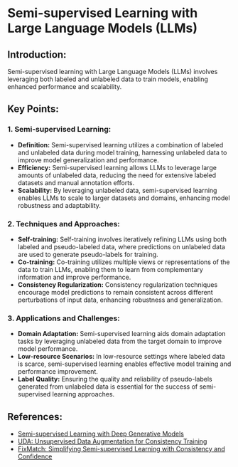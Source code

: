 # Semi-supervised Learning with Large Language Models (LLMs)

## Introduction:
Semi-supervised learning with Large Language Models (LLMs) involves leveraging both labeled and unlabeled data to train models, enabling enhanced performance and scalability.
## Key Points:

### 1. Semi-supervised Learning:
- **Definition:** Semi-supervised learning utilizes a combination of labeled and unlabeled data during model training, harnessing unlabeled data to improve model generalization and performance.
- **Efficiency:** Semi-supervised learning allows LLMs to leverage large amounts of unlabeled data, reducing the need for extensive labeled datasets and manual annotation efforts.
- **Scalability:** By leveraging unlabeled data, semi-supervised learning enables LLMs to scale to larger datasets and domains, enhancing model robustness and adaptability.

### 2. Techniques and Approaches:
- **Self-training:** Self-training involves iteratively refining LLMs using both labeled and pseudo-labeled data, where predictions on unlabeled data are used to generate pseudo-labels for training.
- **Co-training:** Co-training utilizes multiple views or representations of the data to train LLMs, enabling them to learn from complementary information and improve performance.
- **Consistency Regularization:** Consistency regularization techniques encourage model predictions to remain consistent across different perturbations of input data, enhancing robustness and generalization.

### 3. Applications and Challenges:
- **Domain Adaptation:** Semi-supervised learning aids domain adaptation tasks by leveraging unlabeled data from the target domain to improve model performance.
- **Low-resource Scenarios:** In low-resource settings where labeled data is scarce, semi-supervised learning enables effective model training and performance improvement.
- **Label Quality:** Ensuring the quality and reliability of pseudo-labels generated from unlabeled data is essential for the success of semi-supervised learning approaches.

## References:
- [Semi-supervised Learning with Deep Generative Models](https://arxiv.org/abs/1406.5298)
- [UDA: Unsupervised Data Augmentation for Consistency Training](https://arxiv.org/abs/1904.12848)
- [FixMatch: Simplifying Semi-supervised Learning with Consistency and Confidence](https://arxiv.org/abs/2001.07685)

